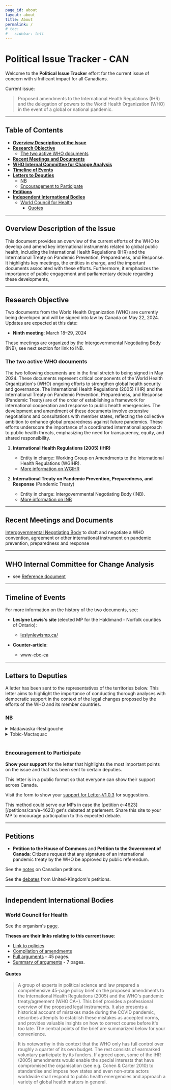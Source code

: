 ```yaml
---
page_id: about
layout: about
title: About
permalink: /
# toc:
#   sidebar: left
---
```


# Political Issue Tracker - CAN

Welcome to the **Political Issue Tracker** effort for the current issue of concern with sifnificant impact for all Canadians.

Current issue:
> Proposed amendments to the International Health Regulations (IHR) and the delegation of powers to the World Health Organization (WHO) in the event of a global or national pandemic.

---
## Table of Contents
<!-- #region -->

- **[Overview Description of the Issue](#overview-description-of-the-issue)**
- **[Research Objective](#research-objective)**
  - [The two active WHO documents](#the-two-active-who-documents)
- **[Recent Meetings and Documents](#recent-meetings-and-documents)**
- **[WHO Internal Committee for Change Analysis](#who-internal-committee-for-change-analysis)**
- **[Timeline of Events](#timeline-of-events)**
- **[Letters to Deputies](#letters-to-deputies)**
  - [NB](#nb)
  - [Encouragement to Participate](#encouragement-to-participate)
- **[Petitions](#petitions)**
- **[Independent International Bodies](#independent-international-bodies)**
  - [World Council for Health](#world-council-for-health)
    - [Quotes](#quotes)
<!-- #endregion -->

---
## Overview Description of the Issue

This document provides an overview of the current efforts of the WHO to develop and amend key international instruments related to global public health, including the International Health Regulations (IHR) and the International Treaty on Pandemic Prevention, Preparedness, and Response. It highlights key meetings, the entities in charge, and the important documents associated with these efforts. Furthermore, it emphasizes the importance of public engagement and parliamentary debate regarding these developments,

<!-- @optional
as well as the critical role of non-governmental organizations like the World Council for Health in providing counter-arguments and evidence-based recommendations. Selected quotes present concerns about the influence of financial participate on WHO decisions and the importance of maintaining national sovereignty in the face of international pressures to adopt these new legal instruments.
-->


---
## Research Objective

Two documents from the World Health Organization (WHO) are currently being developed and will be signed into law by Canada on May 22, 2024. Updates are expected at this date:

- **Ninth meeting**: March 18–29, 2024

These meetings are organized by the Intergovernmental Negotiating Body (INB), see next section for link to INB.

### The two active WHO documents

The two following documents are in the final stretch to being signed in May 2024. These documents represent critical components of the World Health Organization's (WHO) ongoing efforts to strengthen global health security and governance. The International Health Regulations (2005) (IHR) and the International Treaty on Pandemic Prevention, Preparedness, and Response (Pandemic Treaty) are of the order of establishing a framework for international cooperation and response to public health emergencies. The development and amendment of these documents involve extensive negotiations and consultations with member states, reflecting the collective ambition to enhance global preparedness against future pandemics. These efforts underscore the importance of a coordinated international approach to public health threats, emphasizing the need for transparency, equity, and shared responsibility.

1. **International Health Regulations (2005) (IHR)**
   - Entity in charge: Working Group on Amendments to the International Health Regulations (WGIHR).
   - [More information on WGIHR](https://apps.who.int/gb/wgihr/)

2. **International Treaty on Pandemic Prevention, Preparedness, and Response** (Pandemic Treaty)
   - Entity in charge: Intergovernmental Negotiating Body (INB).
   - [More information on INB](https://inb.who.int/)


---
## Recent Meetings and Documents

[Intergovernmental Negotiating Body](https://apps.who.int/gb/inb/) to draft and negotiate a WHO convention, agreement or other international instrument on pandemic prevention, preparedness and response

---
## WHO Internal Committee for Change Analysis

- see [Reference document](https://apps.who.int/gb/wgihr/pdf_files/wgihr2/A_WGIHR2_Reference_document-en.pdf)

---
## Timeline of Events

For more information on the history of the two documents, see:

- **Leslyne Lewis's site** (elected MP for the Haldimand - Norfolk counties of Ontario):
  - [leslynlewismp.ca/](https://leslynlewismp.ca/2024/01/17/the-who-pandemic-treaty/)

- **Counter-article**:
  - [www-cbc-ca](https://www.cbc.ca/news/politics/leslyn-lewis-who-world-health-organization-pandemic-1.6460159)



---
## Letters to Deputies

A letter has been sent to the representatives of the territories below. This letter aims to highlight the importance of conducting thorough analyses with democratic support in the context of the legal changes proposed by the efforts of the WHO and its member countries.

### NB

<details><summary>Madawaska-Restigouche</summary>

<!-- #region -->
<br>
<p>See the <a href="/letters/v1.0.3/madawaska-restigouche/">template of the letter</a> sent for the Madawaska-Restigouche circonscription.</p>
<ul>
  <li>❌ Reply.</li>
  <li>[?] Clear position.</li>
    <ul>[?] Favorable to this issue's cause.
    </ul>
</ul>
</details>

<!-- #endregion -->
<details><summary>Tobic-Mactaquac</summary>

<!-- #region -->
<br>
<p>See the <a href="/letters/v1.0.3/tobic-mactaquac/">template of the letter</a> sent for the Tobic-Mactaquac circonscription.</p>
<ul>
  <li>✅ Retour de courriel.</li>
  <li>✅ Affirmation de position claire.</li>
    <ul>✅ Favorable à la cause.
    </ul>
</ul>
</details>

<!-- #endregion -->



<br>
<!-- @todo
See section [communication/government](/communications/gouvernement) for more details.
-->


### Encouragement to Participate

**Show your support** for the letter that highlights the most important points on the issue and that has been sent to certain deputies.

This letter is in a public format so that everyone can show their support across Canada.

Visit the form to show your [support for Letter-V1.0.3](todo) for suggestions.

This method could serve our MPs in case the [petition e-4623][/petitions/can/e-4623) get's debated at parlement. Share this site to your MP to encourage participation to this expected debate.


---
## Petitions

- **Petition to the House of Commons** and **Petition to the Government of Canada**:
  Citizens request that any signature of an international pandemic treaty by the WHO be approved by public referendum.

See the [notes](/petitions/can/) on Canadian petitions.

See the [debates](/petitions/uk) from United-Kingdom's petitions.

---
## Independent International Bodies

### World Council for Health

See the organism's [page](/resources/world-council-for-health).

**Theses are their links relating to this current issue**:
- [Link to policies](https://worldcouncilforhealth.org/policy/)
- [Compilation of amendments](https://worldcouncilforhealth.org/wp-content/uploads/2023/05/WGIHR_Redlined-words-of-Proposed-Amendement-Compilation-en.pdf)
- [Full arguments](https://worldcouncilforhealth.org/wp-content/uploads/2023/06/Rejecting-Monopoly-Power-over-Global-Public-Health.-WCH-Policy-Brief-on-the-Proposed-IHR-Amendments-and-Pandemic-Treaty.pdf) - 45 pages.
- [Summary of arguments](https://worldcouncilforhealth.org/wp-content/uploads/2023/05/Policy-Brief-Summary-1.pdf) - 7 pages.


#### Quotes

> A group of experts in political science and law prepared a comprehensive 45-page policy brief on the proposed amendments to the International Health Regulations (2005) and the WHO's pandemic treaty/agreement (WHO CA+). This brief provides a professional overview of the proposed legal instruments. It also presents a historical account of mistakes made during the COVID pandemic, describes attempts to establish these mistakes as accepted norms, and provides valuable insights on how to correct course before it's too late. The central points of the brief are summarized below for your convenience.

> It is noteworthy in this context that the WHO only has full control over roughly a quarter of its own budget. The rest consists of earmarked voluntary participate by its funders. If agreed upon, some of the IHR (2005) amendments would enable the special interests that have compromised the organisation (see e.g. Cohen & Carter 2010) to standardise and impose how states and even non-state actors worldwide shall respond to public health emergencies and approach a variety of global health matters in general.
